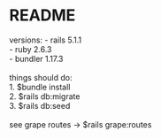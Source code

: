 # README
versions:
    - rails 5.1.1
    <br>
    - ruby 2.6.3
    <br>
    - bundler 1.17.3
    <br>
<br>
things should do:
    <br>
    1. $bundle install
    <br>
    2. $rails db:migrate
    <br>
    3. $rails db:seed
    <br>
<br>
see grape routes ->  $rails grape:routes
